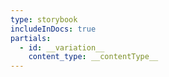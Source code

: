 ```yaml
---
type: storybook
includeInDocs: true
partials:
  - id: __variation__
    content_type: __contentType__
---
```

